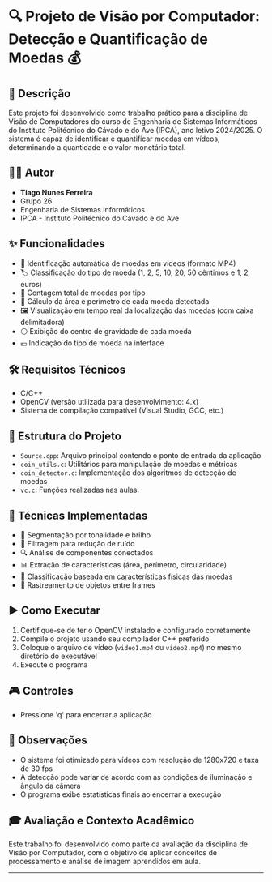 # 🔍 Projeto de Visão por Computador: Detecção e Quantificação de Moedas 💰

## 📝 Descrição
Este projeto foi desenvolvido como trabalho prático para a disciplina de Visão de Computadores do curso de Engenharia de Sistemas Informáticos do Instituto Politécnico do Cávado e do Ave (IPCA), ano letivo 2024/2025. O sistema é capaz de identificar e quantificar moedas em vídeos, determinando a quantidade e o valor monetário total.

## 👨‍💻 Autor
- **Tiago Nunes Ferreira**
- Grupo 26
- Engenharia de Sistemas Informáticos
- IPCA - Instituto Politécnico do Cávado e do Ave

## ✨ Funcionalidades
- 🎯 Identificação automática de moedas em vídeos (formato MP4)
- 🏷️ Classificação do tipo de moeda (1, 2, 5, 10, 20, 50 cêntimos e 1, 2 euros)
- 🔢 Contagem total de moedas por tipo
- 📏 Cálculo da área e perímetro de cada moeda detectada
- 🖼️ Visualização em tempo real da localização das moedas (com caixa delimitadora)
- ⚪ Exibição do centro de gravidade de cada moeda
- 💶 Indicação do tipo de moeda na interface

## 🛠️ Requisitos Técnicos
- C/C++
- OpenCV (versão utilizada para desenvolvimento: 4.x)
- Sistema de compilação compatível (Visual Studio, GCC, etc.)

## 📂 Estrutura do Projeto
- `Source.cpp`: Arquivo principal contendo o ponto de entrada da aplicação
- `coin_utils.c`: Utilitários para manipulação de moedas e métricas
- `coin_detector.c`: Implementação dos algoritmos de detecção de moedas
- `vc.c`: Funções realizadas nas aulas.

## 🧠 Técnicas Implementadas
- 🎨 Segmentação por tonalidade e brilho
- 🧹 Filtragem para redução de ruído
- 🔍 Análise de componentes conectados
- 📊 Extração de características (área, perímetro, circularidade)
- 🏅 Classificação baseada em características físicas das moedas
- 🎯 Rastreamento de objetos entre frames

## ▶️ Como Executar
1. Certifique-se de ter o OpenCV instalado e configurado corretamente
2. Compile o projeto usando seu compilador C++ preferido
3. Coloque o arquivo de vídeo (`video1.mp4` ou `video2.mp4`) no mesmo diretório do executável
4. Execute o programa

## 🎮 Controles
- Pressione 'q' para encerrar a aplicação

## 📝 Observações
- O sistema foi otimizado para vídeos com resolução de 1280x720 e taxa de 30 fps
- A detecção pode variar de acordo com as condições de iluminação e ângulo da câmera
- O programa exibe estatísticas finais ao encerrar a execução

## 🎓 Avaliação e Contexto Acadêmico
Este trabalho foi desenvolvido como parte da avaliação da disciplina de Visão por Computador, com o objetivo de aplicar conceitos de processamento e análise de imagem aprendidos em aula.

---
